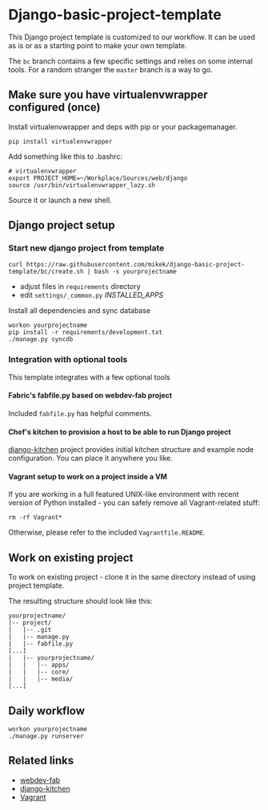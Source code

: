 # Django-basic-project-template

This Django project template is customized to our workflow. It can be used
as is or as a starting point to make your own template.

The `bc` branch contains a few specific settings and relies on some internal
tools. For a random stranger the `master` branch is a way to go.

## Make sure you have virtualenvwrapper configured (once)

Install virtualenvwrapper and deps with pip or your packagemanager.

    pip install virtualenvwrapper

Add something like this to .bashrc:

    # virtualenvwrapper
    export PROJECT_HOME=~/Workplace/Sources/web/django
    source /usr/bin/virtualenvwrapper_lazy.sh

Source it or launch a new shell.

## Django project setup

### Start new django project from template

    curl https://raw.githubusercontent.com/mikek/django-basic-project-template/bc/create.sh | bash -s yourprojectname

 * adjust files in `requirements` directory
 * edit `settings/_common.py` *INSTALLED_APPS*

Install all dependencies and sync database

    workon yourprojectname
    pip install -r requirements/development.txt
    ./manage.py syncdb

### Integration with optional tools

This template integrates with a few optional tools

#### Fabric's fabfile.py based on webdev-fab project

Included `fabfile.py` has helpful comments.

#### Chef's kitchen to provision a host to be able to run Django project

[django-kitchen](https://github.com/mikek/django-kitchen) project provides
initial kitchen structure and example node configuration. You can place it
anywhere you like.

#### Vagrant setup to work on a project inside a VM

If you are working in a full featured UNIX-like environment with recent version
of Python installed - you can safely remove all Vagrant-related stuff:

    rm -rf Vagrant*

Otherwise, please refer to the included `Vagrantfile.README`.

## Work on existing project

To work on existing project - clone it in the same directory instead
of using project template.

The resulting structure should look like this:

    yourprojectname/
    |-- project/
    |   |-- .git
    |   |-- manage.py
    |   |-- fabfile.py
    [...]
    |   |-- yourprojectname/
    |   |   |-- apps/
    |   |   |-- core/
    |   |   |-- media/
    [...]

## Daily workflow

    workon yourprojectname
    ./manage.py runserver

## Related links

 * [webdev-fab](https://github.com/mikek/webdev-fab)
 * [django-kitchen](https://github.com/mikek/django-kitchen)
 * [Vagrant](http://www.vagrantup.com)
